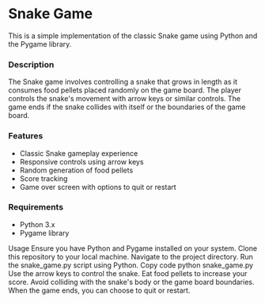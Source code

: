 # Snake Game
This is a simple implementation of the classic Snake game using Python and the Pygame library.

### Description
The Snake game involves controlling a snake that grows in length as it consumes food pellets placed randomly on the game board. The player controls the snake's movement with arrow keys or similar controls. The game ends if the snake collides with itself or the boundaries of the game board.

### Features
* Classic Snake gameplay experience
* Responsive controls using arrow keys
* Random generation of food pellets
* Score tracking
* Game over screen with options to quit or restart
  
### Requirements
* Python 3.x
* Pygame library
  
Usage
Ensure you have Python and Pygame installed on your system.
Clone this repository to your local machine.
Navigate to the project directory.
Run the snake_game.py script using Python.
Copy code
python snake_game.py
Use the arrow keys to control the snake.
Eat food pellets to increase your score.
Avoid colliding with the snake's body or the game board boundaries.
When the game ends, you can choose to quit or restart.

